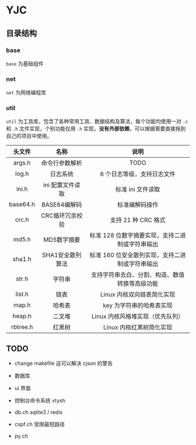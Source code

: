 # YJC

## 目录结构
### base
`base` 为基础组件

### net
`net` 为网络编程库

### util
`util` 为工具库，包含了各种常用工具、数据结构及算法，每个功能均使用一对 `.c` 和 `.h` 文件实现，个别功能仅用 `.h` 实现，**没有外部依赖**，可以根据需要直接拖到自己的项目中使用。

头文件 | 名称 | 说明 
:---:|:---:|:---:
args.h|命令行参数解析|TODO
log.h|日志系统|6 个日志等级，支持日志文件
ini.h|ini 配置文件读取|标准 ini 文件读取
base64.h|BASE64编解码|标准编解码操作
crc.h|CRC循环冗余校验|支持 21 种 CRC 格式
md5.h|MD5数字摘要|标准 128 位数字摘要实现，支持二进制或字符串输出
sha1.h|SHA1安全散列算法|标准 160 位安全散列实现，支持二进制或字符串输出
str.h|字符串|支持字符串去白、分割、构造、数值转换等高级功能
list.h|链表|Linux 内核双向链表简化实现
map.h|哈希表|key 为字符串的哈希表实现
heap.h|二叉堆|Linux 内核风格堆实现（优先队列）
rbtree.h|红黑树|Linux 内核红黑树简化实现

## TODO
- change makefile 这可以解决 cjson 的警告
- 数据库
- ui 界面
- 控制台命令系统 vtysh

- db.ch sqlite3 / redis
- cspf.ch 受限最短路径
- py.ch

